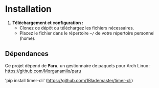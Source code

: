 # Installation

1. **Téléchargement et configuration :**
   - Clonez ce dépôt ou téléchargez les fichiers nécessaires.
   - Placez le fichier dans le répertoire `~/` de votre répertoire personnel (home).

## Dépendances

Ce projet dépend de **Paru**, un gestionnaire de paquets pour Arch Linux : https://github.com/Morganamilo/paru

'pip install timer-cli' (https://github.com/1Blademaster/timer-cli)
